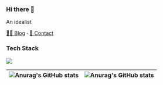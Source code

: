### Hi there 👋
An idealist

 [✍🏻 Blog](https://blog.abnerz6.top) · [📧 Contact](mailto:abner3211@foxmail.com)
### Tech Stack
![](https://skillicons.dev/icons?i=c,css,html,java,js,linux,py,mysql,react,next)

|![Anurag's GitHub stats](https://github-readme-stats.vercel.app/api?username=cdt3211&show_icons=true&theme=buefy&hide_border=true)| ![Anurag's GitHub stats](https://github-readme-stats.vercel.app/api/top-langs/?username=cdt3211&layout=compact&theme=buefy&hide_border=true)|
| ------------- | ------------- |



<!--
**cdt3211/cdt3211** is a ✨ _special_ ✨ repository because its `README.md` (this file) appears on your GitHub profile.

Here are some ideas to get you started:

- 🔭 I’m currently working on ...
- 🌱 I’m currently learning ...
- 👯 I’m looking to collaborate on ...
- 🤔 I’m looking for help with ...
- 💬 Ask me about ...
- 📫 How to reach me: ...
- 😄 Pronouns: ...
- ⚡ Fun fact: ...
-->
